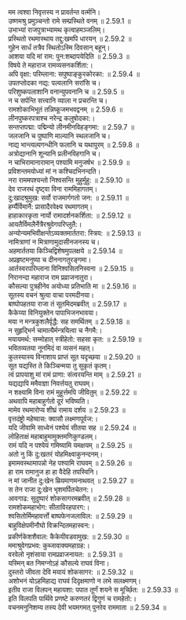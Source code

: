 

  
मम त्वश्वा निवृत्तस्य न प्रावर्तन्त वर्त्मनि।  
उष्णमश्रु प्रमुञ्चन्तो रामे सम्प्रस्थिते वनम् ॥ 2.59.1 ॥   
उभाभ्यां राजपुत्राभ्यामथ कृत्वाहमञ्जलिम्।  
प्रस्थितो रथमास्थाय तद्दु:खमपि धारयन् ॥ 2.59.2 ॥   
गुहेन सार्धं तत्रैव स्थितोऽस्मि दिवसान् बहून्।  
आशया यदि मां राम: पुन:शब्दापयेदिति ॥ 2.59.3 ॥   
विषये ते महाराज रामव्यसनकर्शिता:।  
अपि वृक्षा: परिम्लाना: सपुष्पाङ्कुरकोरका: ॥ 2.59.4 ॥   
उपतप्तोदका नद्य: पल्वलानि सरांसि च।  
परिशुष्कपलाशानि वनान्युपवनानि च ॥ 2.59.5 ॥   
न च सर्पन्ति सत्त्वानि व्याला न प्रचरन्ति च।  
रामशोकाभिभूतं तन्निष्कूजमभवद्वनम् ॥ 2.59.6 ॥   
लीनपुष्करपत्राश्च नरेन्द्र कलुषोदका:।  
सन्तप्तपद्मा: पद्मिन्यो लीनमीनविहङ्गमा: ॥ 2.59.7 ॥   
जलजानि च पुष्पाणि माल्यानि स्थलजानि च।  
नाद्य भान्त्यल्पगन्धीनि फलानि च यथापुरम् ॥ 2.59.8 ॥   
अत्रोद्यानानि शून्यानि प्रलीनविहगानि च।  
न चाभिरामानारामान् पश्यामि मनुजर्षभ ॥ 2.59.9 ॥   
प्रविशन्तमयोध्यां मां न कश्चिदभिनन्दति।  
नरा राममपश्यन्तो निश्वसन्ति मुहुर्मुहु: ॥ 2.59.10 ॥   
देव राजरथं दृष्ट्वा विना राममिहागतम्।  
दु:खादश्रुमुख: सर्वो राजमार्गगतो जन: ॥ 2.59.11 ॥   
हर्म्यैर्विमानै: प्रासादैरवेक्ष्य रथमागतम्।  
हाहाकारकृता नार्यो रामादर्शनकर्शिता: ॥ 2.59.12 ॥   
आयतैर्विमलैर्नेत्रैरश्रुवेगपरिप्लुतै:।  
अन्योन्यमभिवीक्षन्तेऽव्यक्तमार्ततरा: स्त्रिय: ॥ 2.59.13 ॥   
नामित्राणां न मित्राणामुदासीनजनस्य च।  
अहमार्ततया किञ्चिद्विशेषमुपलक्षये ॥ 2.59.14 ॥   
अप्रहृष्टमनुष्या च दीननागतुरङ्गमा।  
आर्तस्वरपरिम्लाना विनिश्वसितनिस्वना ॥ 2.59.15 ॥   
निरानन्दा महाराज राम प्रव्राजनातुरा।  
कौसल्या पुत्रहीनेव अयोध्या प्रतिभाति मा ॥ 2.59.16 ॥   
सूतस्य वचनं श्रुत्वा वाचा परमदीनया।  
बाष्पोपहतया राजा तं सूतमिदमब्रवीत् ॥ 2.59.17 ॥   
कैकेय्या विनियुक्तेन पापाभिजनभावया।  
मया न मन्त्रकुशलैर्वृद्धै: सह समर्थितम् ॥ 2.59.18 ॥   
न सुहृद्भिर्न चामात्यैर्मन्त्रयित्वा च नैगमै:।  
मयायमर्थ: सम्मोहात् स्त्रीहेतो: सहसा कृत: ॥ 2.59.19 ॥   
भवितव्यतया नूनमिदं वा व्यसनं महत्।  
कुलस्यास्य विनाशाय प्राप्तं सूत यदृच्छया ॥ 2.59.20 ॥   
सूत यद्यस्ति ते किञ्चिन्मया तु सुकृतं कृतम्।  
त्वं प्रापयाशु मां रामं प्राणा: संत्वरयन्ति माम् ॥ 2.59.21 ॥   
यद्यद्यापि ममैवाज्ञा निवर्त्तयतु राघवम्।  
न शक्ष्यामि विना रामं मुहूर्त्तमपि जीवितुम् ॥ 2.59.22 ॥   
अथवापि महाबाहुर्गतो दूरं भविष्यति।  
मामेव रथमारोप्य शीघ्रं रामाय दर्शय ॥ 2.59.23 ॥   
वृत्तदंष्ट्रो महेष्वास: क्वासौ लक्ष्मणपूर्वज:।  
यदि जीवामि साध्वेनं पश्येयं सीतया सह ॥ 2.59.24 ॥   
लोहिताक्षं महाबाहुमामुक्तमणिकुण्डलम्।  
रामं यदि न पश्येयं गमिष्यामि यमक्षयम् ॥ 2.59.25 ॥   
अतो नु किं दु:खतरं योहमिक्ष्वाकुनन्दनम्।  
इमामवस्थामापन्नो नेह पश्यामि राघवम् ॥ 2.59.26 ॥   
हा राम रामानुज हा हा वैदेहि तपस्विनि।  
न मां जानीत दु:खेन म्रियमाणमनाथवत् ॥ 2.59.27 ॥   
स तेन राजा दु:खेन भृशमर्पितचेतन:।  
आवगाढ: सुदुष्पारं शोकसागरमब्रवीत् ॥ 2.59.28 ॥   
रामशोकमहाभोग: सीताविरहपारग:।  
श्वसितोर्मिमहावर्त्तो बाष्पफेनजलाविल: ॥ 2.59.29 ॥   
बाहुविक्षेपमीनौघो विक्रन्दितमहास्वन:।  
प्रकीर्णकेशशैवाल: कैकेयीवडवामुख: ॥ 2.59.30 ॥   
ममाश्रुवेगप्रभव: कुब्जावाक्यमहाग्रह:।  
वरवेलो नृशंसाया रामप्रव्राजनायत: ॥ 2.59.31 ॥   
यस्मिन् बत निमग्नोऽहं कौसल्ये राघवं विना।  
दुस्तरो जीवता देवि मयायं शोकसागर: ॥ 2.59.32 ॥   
अशोभनं योऽहमिहाद्य राघवं दिदृक्षमाणो न लभे सलक्ष्मणम्।  
इतीव राजा विलपन् महायशा: पपात तूर्णं शयने स मूर्च्छित: ॥ 2.59.33 ॥   
इति विलपति पार्थिवे प्रणष्टे करुणतरं द्विगुणं च रामहेतो:।  
वचनमनुनिशम्य तस्य देवी भयमगमत् पुनरेव राममाता ॥ 2.59.34 ॥   

